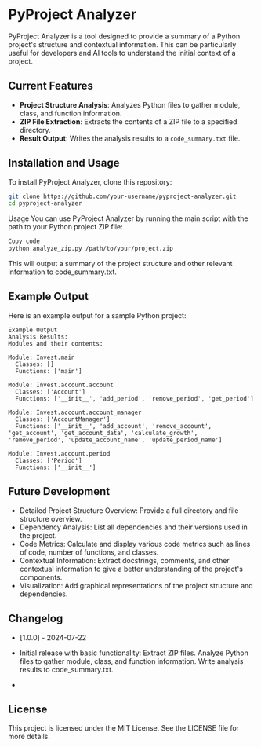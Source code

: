 # PyProject Analyzer

PyProject Analyzer is a tool designed to provide a summary of a Python project's structure and contextual information. This can be particularly useful for developers and AI tools to understand the initial context of a project.

## Current Features

- **Project Structure Analysis**: Analyzes Python files to gather module, class, and function information.
- **ZIP File Extraction**: Extracts the contents of a ZIP file to a specified directory.
- **Result Output**: Writes the analysis results to a `code_summary.txt` file.

## Installation and Usage

To install PyProject Analyzer, clone this repository:

```bash
git clone https://github.com/your-username/pyproject-analyzer.git
cd pyproject-analyzer
```

Usage
You can use PyProject Analyzer by running the main script with the path to your Python project ZIP file:

```bash
Copy code
python analyze_zip.py /path/to/your/project.zip
```
This will output a summary of the project structure and other relevant information to code_summary.txt.

## Example Output
Here is an example output for a sample Python project:

```
Example Output
Analysis Results:
Modules and their contents:

Module: Invest.main
  Classes: []
  Functions: ['main']

Module: Invest.account.account
  Classes: ['Account']
  Functions: ['__init__', 'add_period', 'remove_period', 'get_period']

Module: Invest.account.account_manager
  Classes: ['AccountManager']
  Functions: ['__init__', 'add_account', 'remove_account', 'get_account', 'get_account_data', 'calculate_growth', 'remove_period', 'update_account_name', 'update_period_name']

Module: Invest.account.period
  Classes: ['Period']
  Functions: ['__init__']
 ```
  
## Future Development
- Detailed Project Structure Overview: Provide a full directory and file structure overview.
- Dependency Analysis: List all dependencies and their versions used in the project.
- Code Metrics: Calculate and display various code metrics such as lines of code, number of functions, and classes.
- Contextual Information: Extract docstrings, comments, and other contextual information to give a better understanding of the project's components.
- Visualization: Add graphical representations of the project structure and dependencies.


## Changelog
- [1.0.0] - 2024-07-22
* Initial release with basic functionality:
 Extract ZIP files.
 Analyze Python files to gather module, class, and function information.
 Write analysis results to code_summary.txt.

 - 
## License
This project is licensed under the MIT License. See the LICENSE file for more details.
